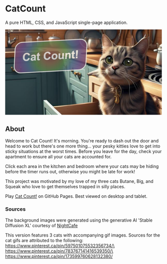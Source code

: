 # CatCount

A pure HTML, CSS, and JavaScript single-page application.

![Cat Count logo](https://raw.githubusercontent.com/sherpa-code/CatCount/main/img/readmeSplash.PNG)

## About
Welcome to Cat Count!
It's morning. You're ready to dash out the door and head to work but there's one more thing... your pesky kitties love to get into sticky situations at the worst times. Before you leave for the day, check your apartment to ensure all your cats are accounted for.

Click each area in the kitchen and bedroom where your cats may be hiding before the timer runs out, otherwise you might be late for work!

This project was motivated by my love of my three cats Butane, Big, and Squeak who love to get themselves trapped in silly places.

Play [Cat Count!](https://sherpa-code.github.io/CatCount/) on GitHub Pages.
Best viewed on desktop and tablet.

### Sources
The background images were generated using the generative AI 'Stable Diffusion XL' courtesy of [NightCafe](https://nightcafe.studio)

This version features 3 cats with accompanying gif images.
Sources for the cat gifs are attributed to the following:
https://www.pinterest.ca/pin/597501075532356734/\
https://www.pinterest.ca/pin/783767141416539350/\
https://www.pinterest.ca/pin/173599760628132380/